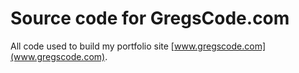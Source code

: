 # Source code for GregsCode.com

All code used to build my portfolio site [www.gregscode.com](www.gregscode.com).
